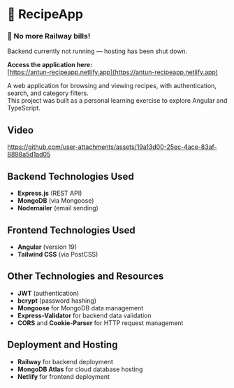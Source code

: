 # 🍝 RecipeApp

### 💸 No more Railway bills!
Backend currently not running — hosting has been shut down.  

**Access the application here:**  
[https://antun-recipeapp.netlify.app](https://antun-recipeapp.netlify.app)  



A web application for browsing and viewing recipes, with authentication, search, and category filters.  
This project was built as a personal learning exercise to explore Angular and TypeScript.

## Video

https://github.com/user-attachments/assets/19a13d00-25ec-4ace-83af-8898a5d1ad05


## Backend Technologies Used

- **Express.js** (REST API)
- **MongoDB** (via Mongoose)
- **Nodemailer** (email sending)

## Frontend Technologies Used

- **Angular** (version 19)
- **Tailwind CSS** (via PostCSS)

## Other Technologies and Resources

- **JWT** (authentication)
- **bcrypt** (password hashing)
- **Mongoose** for MongoDB data management
- **Express-Validator** for backend data validation
- **CORS** and **Cookie-Parser** for HTTP request management

## Deployment and Hosting

- **Railway** for backend deployment
- **MongoDB Atlas** for cloud database hosting
- **Netlify** for frontend deployment



